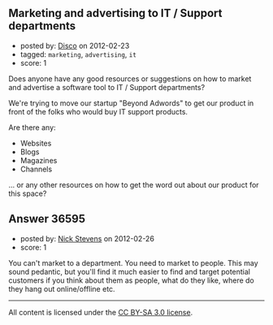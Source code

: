 ## Marketing and advertising to IT / Support departments

- posted by: [Disco](https://stackexchange.com/users/-1/16361-disco) on 2012-02-23
- tagged: `marketing`, `advertising`, `it`
- score: 1

Does anyone have any good resources or suggestions on how to market and advertise a software tool to IT / Support departments?

We're trying to move our startup "Beyond Adwords" to get our product in front of the folks who would buy IT support products.

Are there any:

   - Websites
   - Blogs
   - Magazines
   - Channels

... or any other resources on how to get the word out about our product for this space?


## Answer 36595

- posted by: [Nick Stevens](https://stackexchange.com/users/-1/15902-nick-stevens) on 2012-02-26
- score: 1

You can't market to a department. You need to market to people. This may sound pedantic, but you'll find it much easier to find and target potential customers if you think about them as people, what do they like, where do they hang out online/offline etc.



---

All content is licensed under the [CC BY-SA 3.0 license](https://creativecommons.org/licenses/by-sa/3.0/).
